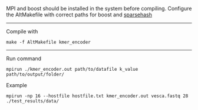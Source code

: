 MPI and boost should be installed in the system before compiling.
Configure the AltMakefile with correct paths for boost and [sparsehash](https://github.com/sparsehash/sparsehash)

----
Compile with

```make -f AltMakefile kmer_encoder```

----

Run command

```mpirun ./kmer_encoder.out path/to/datafile k_value path/to/output/folder/```

Example

```mpirun -np 16 --hostfile hostfile.txt kmer_encoder.out vesca.fastq 28 ./test_results/data/```

